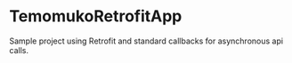 # TemomukoRetrofitApp
Sample project using Retrofit and standard callbacks for asynchronous api calls.
